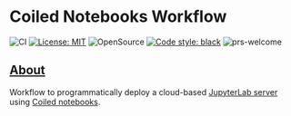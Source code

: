 # Coiled Notebooks Workflow

![CI](https://github.com/elsdes3/coiled-notebooks/workflows/CI/badge.svg)
[![License: MIT](https://img.shields.io/badge/License-MIT-brightgreen.svg)](https://opensource.org/licenses/mit)
![OpenSource](https://badgen.net/badge/Open%20Source%20%3F/Yes%21/blue?icon=github)
[![Code style: black](https://img.shields.io/badge/code%20style-black-000000.svg)](https://github.com/ambv/black)
![prs-welcome](https://img.shields.io/badge/PRs-welcome-brightgreen.svg?style=flat-square)

## [About](#about)

Workflow to programmatically deploy a cloud-based [JupyterLab server](https://jupyterlab.readthedocs.io/en/latest/) using [Coiled notebooks](https://docs.coiled.io/user_guide/usage/notebooks/index.html).
